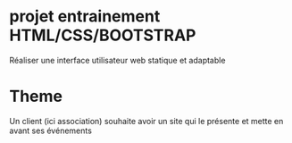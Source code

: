# projet entrainement HTML/CSS/BOOTSTRAP

Réaliser une interface utilisateur web statique et adaptable

# Theme 

Un client (ici association) souhaite avoir un site qui le présente et mette en avant ses événements
 








